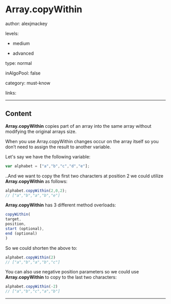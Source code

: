 # Array.copyWithin
author: alexjmackey

levels:

  - medium

  - advanced

type: normal

inAlgoPool: false

category: must-know

links:

---
## Content

**Array.copyWithin** copies part of an array into the same array without modifying the original arrays size.

When you use Array.copyWithin changes occur on the array itself so you don’t need to assign the result to another variable.

Let's say we have the following variable:
```javascript
var alphabet = ["a","b","c","d","e"];
```

..And we want to copy the first two characters at position 2 we could utilize **Array.copyWithin** as follows:

```javascript
alphabet.copyWithin(2,0,2);
// ["a","b","a","b","e"]
```

**Array.copyWithin** has 3 different method overloads:

```javascript
copyWithin(
target,
position,
start (optional),
end (optional)
)
```

So we could shorten the above to:

```javascript
alphabet.copyWithin(2)
// ["a","b","a","b","c"]
```

You can also use negative position parameters so we could use **Array.copyWithin** to copy to the last two characters:

```javascript
alphabet.copyWithin(-2)
// ["a","b","c","a","b"]
```

---
